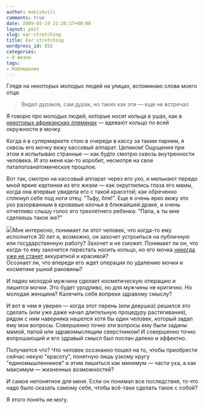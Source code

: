 ```yaml
---
author: makishvili
comments: true
date: 2009-05-19 21:26:17+00:00
layout: post
slug: ear-stretching
title: Ear stretching
wordpress_id: 852
categories:
- О жизни
tags:
- Наблюдения
---
```


Глядя на некоторых молодых людей на улицах, вспоминаю слова моего отца:


> Видел дураков, сам дурак, но таких как эти — еще не встречал


Я говорю про молодых людей, которые носят кольца в ушах, как в [некоторых африканских племенах](http://piercing.org/pexy/fun_stuff/museum/museum.html) — вдевают кольцо по всей окружности в мочку.

Когда я в супермаркете стою в очереди в кассу за таким парнем, я сквозь его мочку вижу кассовый аппарат. Целиком! Ощущения при этом я испытываю странные — как будто смотрю сквозь внутренности человека. И это меня как-то коробит, несмотря на свое паталогоанатомическое прошлое.

Вот так, смотрю на кассовый аппарат через его ухо, и мелькают передо мной яркие картинки из его жизни — как округлились глаза его мамы, когда она впервые увидела его с такой красотой; как обреченно сплюнул себе под ноги отец: "Тьфу, бля!". Еще я очень ярко вижу это ухо разорванным в кровавые клочья в ближайшей драке, и очень отчетливо слышу голос его трехлетнего ребенка: "Папа, а ты мне сделаешь такое же?"



![](/pro/2009/05/ya-drugoy/ear.jpg)Мне интересно, понимает ли этот человек, что когда-то ему исполнится 30 лет и, возможно, он захочет устроиться на публичную или государственную работу? Захочет и не сможет.
Понимает ли он, что когда-то ему захочется перестать носить кольцо, но его мочка [никогда уже не станет](/pro/2009/05/ya-drugoy/ear-horror.jpg) аккуратной и красивой?  
Осознает ли, что впереди его ждет операция по удалению мочки и косметике ушной раковины?



И ладно молодой мужчина сделает косметическую операцию  и лишится мочки. Это будет уродливо, но для мужчины не критично. Но молодая женщина? Калечить себя вопреки здравому смыслу?

И вот в чем я уверен — когда этот парень (или девушка) решился это сделать (или уже даже начал длительную процедуру растягивания), рядом с ним наверняка нашелся хотя бы один человек, который задал ему мои вопросы. Совершенно точно эти вопросы ему были заданы мамой, папой или здравомыслящим сверстником! И совершенно точно вопрошающий и его здравый смысл был  послан далеко и эффектно.

Получается что? Что человек осознанно пошел на то, чтобы приобрести сейчас некую "красоту", понятную лишь узкому кругу "единомышленников" и этим лишиться как минимум — части уха, а как максимум — жизненных возможностей?

И самое непонятное для меня. Если он понимал все последствия, то что надо было сказать самому себе, чтобы всё-таки сделать такое с собой?

Я этого понять не могу.
